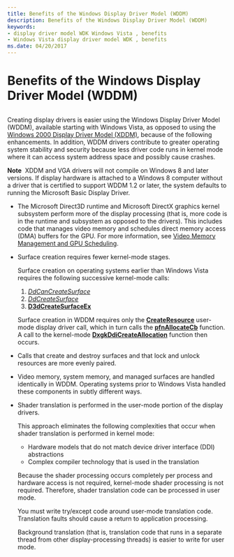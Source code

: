 ```yaml
---
title: Benefits of the Windows Display Driver Model (WDDM)
description: Benefits of the Windows Display Driver Model (WDDM)
keywords:
- display driver model WDK Windows Vista , benefits
- Windows Vista display driver model WDK , benefits
ms.date: 04/20/2017
---
```


# Benefits of the Windows Display Driver Model (WDDM)


## <span id="ddk_benefits_of_the_longhorn_display_driver_model_gg"></span><span id="DDK_BENEFITS_OF_THE_LONGHORN_DISPLAY_DRIVER_MODEL_GG"></span>


Creating display drivers is easier using the Windows Display Driver Model (WDDM), available starting with Windows Vista, as opposed to using the [Windows 2000 Display Driver Model (XDDM)](windows-2000-display-driver-model-design-guide.md), because of the following enhancements. In addition, WDDM drivers contribute to greater operating system stability and security because less driver code runs in kernel mode where it can access system address space and possibly cause crashes.

**Note**  XDDM and VGA drivers will not compile on Windows 8 and later versions. If display hardware is attached to a Windows 8 computer without a driver that is certified to support WDDM 1.2 or later, the system defaults to running the Microsoft Basic Display Driver.

 

-   The Microsoft Direct3D runtime and Microsoft DirectX graphics kernel subsystem perform more of the display processing (that is, more code is in the runtime and subsystem as opposed to the drivers). This includes code that manages video memory and schedules direct memory access (DMA) buffers for the GPU. For more information, see [Video Memory Management and GPU Scheduling](video-memory-management-and-gpu-scheduling.md).

-   Surface creation requires fewer kernel-mode stages.

    Surface creation on operating systems earlier than Windows Vista requires the following successive kernel-mode calls:

    1.  [*DdCanCreateSurface*](/previous-versions/windows/hardware/drivers/ff549213(v=vs.85))
    2.  [*DdCreateSurface*](/previous-versions/windows/hardware/drivers/ff549263(v=vs.85))
    3.  [**D3dCreateSurfaceEx**](/windows/win32/api/ddrawint/nc-ddrawint-pdd_createsurfaceex)

    Surface creation in WDDM requires only the [**CreateResource**](/windows-hardware/drivers/ddi/d3dumddi/nc-d3dumddi-pfnd3dddi_createresource) user-mode display driver call, which in turn calls the [**pfnAllocateCb**](/windows-hardware/drivers/ddi/d3dumddi/nc-d3dumddi-pfnd3dddi_allocatecb) function. A call to the kernel-mode [**DxgkDdiCreateAllocation**](/windows-hardware/drivers/ddi/d3dkmddi/nc-d3dkmddi-dxgkddi_createallocation) function then occurs.

-   Calls that create and destroy surfaces and that lock and unlock resources are more evenly paired.

-   Video memory, system memory, and managed surfaces are handled identically in WDDM. Operating systems prior to Windows Vista handled these components in subtly different ways.

-   Shader translation is performed in the user-mode portion of the display drivers.

    This approach eliminates the following complexities that occur when shader translation is performed in kernel mode:

    -   Hardware models that do not match device driver interface (DDI) abstractions
    -   Complex compiler technology that is used in the translation

    Because the shader processing occurs completely per process and hardware access is not required, kernel-mode shader processing is not required. Therefore, shader translation code can be processed in user mode.

    You must write try/except code around user-mode translation code. Translation faults should cause a return to application processing.

    Background translation (that is, translation code that runs in a separate thread from other display-processing threads) is easier to write for user mode.

 

